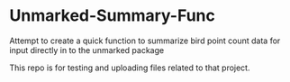 # Unmarked-Summary-Func
Attempt to create a quick function to summarize bird point count data for input directly in to the unmarked package

This repo is for testing and uploading files related to that project.
